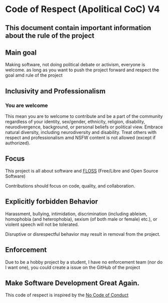 # Code of Respect (Apolitical CoC) V4

## This document contain important information about the rule of the project

## Main goal 

Making software, not doing political debate or activism, everyone is welcome.
as long as you want to push the project forward and respect the goal amd rule
of the project

## Inclusivity and Professionalism

### You are welcome 

This mean you are to welcome to contribute and be a part of the community regardless 
of your identity, sex/gender, ethnicity, religion, disability, neurodivergence, background,
or personal beliefs or political view. Embrace natural diversity, including neurodiversity
and disability. Treat others with respect and professionalism amd NSFW content is not allowed (except if authorized).

## Focus

This project is all about software and [FLOSS](https://www.gnu.org/philosophy/free-sw.html) (Free/Libre and Open Source Software)

Contributions should focus on code, quality, and collaboration.

## Explicitly forbidden Behavior

Harassment, bullying, intimidation, discrimination (including ableism, homophobia (and heterophobia), sexism (of both male or female) etc.), or violent speech will not be tolerated.

Disruptive or disrespectful behavior may result in removal from the project.

## Enforcement

Due to be a hobby project by a student, I have no enforcement team (nor do I want one), you could create a issue on the GitHub of the project

## Make Software Development Great Again.

This code of respect is inspired by the [No Code of Conduct](https://nocodeofconduct.com/)